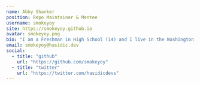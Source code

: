```yaml
---
name: Abby Shanker
position: Repo Maintainer & Mentee
username: smokeyoy
site: https://smokeyoy.github.io
avatar: smokeyoy.png
bio: "I am a Freshman in High School (14) and I live in the Washington Metro Area. I can code well in Python and a good bit of C++ (specifically with Arduino). I am also on my HS Robotics team and we will be competing in the [FIRST Robotics Competition](https://www.firstinspires.org/) this winter."
email: smokeyoy@hasidic.dev
social:
  - title: "github"
    url: "https://github.com/smokeyoy"
  - title: "twitter"
    url: "https://twitter.com/hasidicdevs"
---
```


